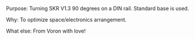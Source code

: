 Purpose:
Turning SKR V1.3 90 degrees on a DIN rail. Standard base is used.

Why:
To optimize space/electronics arrangement.

What else:
From Voron with love!
